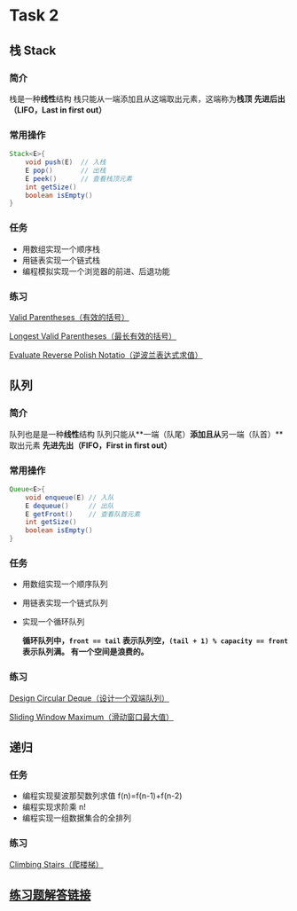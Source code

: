 # Task 2

## 栈 Stack

### 简介
栈是一种**线性**结构 
栈只能从一端添加且从这端取出元素，这端称为**栈顶**
**先进后出（LIFO，Last in first out）**

### 常用操作

```java
Stack<E>{
	void push(E)  // 入栈
	E pop()       // 出栈
	E peek()      // 查看栈顶元素
	int getSize()
	boolean isEmpty()
}
```

### 任务

- 用数组实现一个顺序栈
- 用链表实现一个链式栈
- 编程模拟实现一个浏览器的前进、后退功能

### 练习
[Valid Parentheses（有效的括号）](https://leetcode-cn.com/problems/valid-parentheses/)

[Longest Valid Parentheses（最长有效的括号）](https://leetcode-cn.com/problems/longest-valid-parentheses/)

[Evaluate Reverse Polish Notatio（逆波兰表达式求值）](https://leetcode-cn.com/problems/evaluate-reverse-polish-notation/)




## 队列

### 简介
队列也是是一种**线性**结构 
队列只能从**一端（队尾）**添加且从**另一端（队首）**取出元素
**先进先出（FIFO，First in first out）**

### 常用操作

```java
Queue<E>{
	void enqueue(E)	// 入队
	E dequeue()		// 出队
	E getFront()    // 查看队首元素
	int getSize()
	boolean isEmpty()
}
```

### 任务
- 用数组实现一个顺序队列

- 用链表实现一个链式队列

- 实现一个循环队列

  **循环队列中，`front == tail` 表示队列空，`(tail + 1) % capacity == front` 表示队列满。
  有一个空间是浪费的。**

### 练习
[Design Circular Deque（设计一个双端队列）](https://leetcode-cn.com/problems/design-circular-deque/)

[Sliding Window Maximum（滑动窗口最大值）](https://leetcode-cn.com/problems/sliding-window-maximum/)



## 递归

### 任务
- 编程实现斐波那契数列求值 f(n)=f(n-1)+f(n-2)
- 编程实现求阶乘 n!
- 编程实现一组数据集合的全排列

### 练习
[Climbing Stairs（爬楼梯）](https://leetcode-cn.com/problems/climbing-stairs/)




## [练习题解答链接](https://github.com/SkyeLan/DataWhaleCoding/tree/master/Leetcode)

